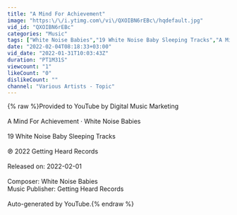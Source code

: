```yaml
---
title: "A Mind For Achievement"
image: "https:\/\/i.ytimg.com\/vi\/QXOIBN6rEBc\/hqdefault.jpg"
vid_id: "QXOIBN6rEBc"
categories: "Music"
tags: ["White Noise Babies","19 White Noise Baby Sleeping Tracks","A Mind For Achievement"]
date: "2022-02-04T08:18:33+03:00"
vid_date: "2022-01-31T10:03:43Z"
duration: "PT1M31S"
viewcount: "1"
likeCount: "0"
dislikeCount: ""
channel: "Various Artists - Topic"
---
```

{% raw %}Provided to YouTube by Digital Music Marketing<br /><br />A Mind For Achievement · White Noise Babies<br /><br />19 White Noise Baby Sleeping Tracks<br /><br />℗ 2022 Getting Heard Records<br /><br />Released on: 2022-02-01<br /><br />Composer: White Noise Babies<br />Music  Publisher: Getting Heard Records<br /><br />Auto-generated by YouTube.{% endraw %}
